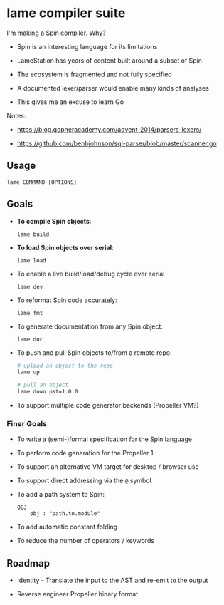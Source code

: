 # lame compiler suite

I'm making a Spin compiler. Why?

- Spin is an interesting language for its limitations

- LameStation has years of content built around a subset of Spin

- The ecosystem is fragmented and not fully specified

- A documented lexer/parser would enable many kinds of analyses

- This gives me an excuse to learn Go

Notes:

- https://blog.gopheracademy.com/advent-2014/parsers-lexers/

- https://github.com/benbjohnson/sql-parser/blob/master/scanner.go

## Usage

```
lame COMMAND [OPTIONS]
```

## Goals

- **To compile Spin objects**:

  ```
  lame build
  ```

- **To load Spin objects over serial**:

  ```
  lame load
  ```

- To enable a live build/load/debug cycle over serial

  ```
  lame dev
  ```

- To reformat Spin code accurately:

  ```
  lame fmt
  ```

- To generate documentation from any Spin object:

  ```
  lame doc
  ```

- To push and pull Spin objects to/from a remote repo:

  ```bash
  # upload an object to the repo
  lame up

  # pull an object
  lame down pst=1.0.0
  ```

- To support multiple code generator backends (Propeller VM?)

### Finer Goals

- To write a (semi-)formal specification for the Spin language

- To perform code generation for the Propeller 1

- To support an alternative VM target for desktop / browser use

- To support direct addressing via the `@` symbol

- To add a path system to Spin:

  ```
  OBJ
      obj : "path.to.module"
  ```

- To add automatic constant folding

- To reduce the number of operators / keywords

## Roadmap

- Identity - Translate the input to the AST and re-emit to the output

- Reverse engineer Propeller binary format
